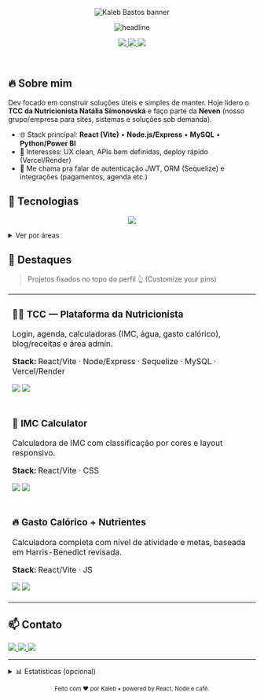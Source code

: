 <!-- Banner -->
<p align="center">
  <img src="https://capsule-render.vercel.app/api?type=rect&color=0:111827,100:1f2937&height=120&section=header&text=Kaleb%20Bastos&fontSize=48&fontColor=ffffff&fontAlign=50&fontAlignY=70&desc=React.js%20%7C%20Node%20%7C%20MySQL%20%7C%20Python&descAlign=50&descAlignY=40" alt="Kaleb Bastos banner" />
</p>

<p align="center">
  <img src="https://readme-typing-svg.demolab.com?font=Inter&weight=600&pause=1100&color=22D3EE&center=true&vCenter=true&width=800&lines=Dev+em+forma%C3%A7%C3%A3o+%E2%80%94+ETEC+Paulistano+(DS);Front-end+React+(Vite)+%E2%80%A2+Back-end+Node.js%2FExpress;Banco+de+Dados+MySQL+%E2%80%A2+Dados+com+Python%2FPower+BI" alt="headline" />
</p>

<!-- CTAs -->
<p align="center">
  <a href="https://tcc-nutri.vercel.app/" target="_blank">
    <img src="https://img.shields.io/badge/Demo%20%7C%20TCC%20Nutricionista-111827?style=for-the-badge&logo=vercel&logoColor=white" />
  </a>
  <a href="https://github.com/SEU-USUARIO?tab=repositories" target="_blank">
    <img src="https://img.shields.io/badge/Portf%C3%B3lio%20de%20Projetos-111827?style=for-the-badge&logo=github&logoColor=white" />
  </a>
  <a href="https://github.com/SEU-USUARIO/neven" target="_blank">
    <img src="https://img.shields.io/badge/Neven%20%E2%80%94%20Nossa%20empresa-111827?style=for-the-badge&logo=codesandbox&logoColor=white" />
  </a>
</p>

<br/>

## 🔥 Sobre mim
Dev focado em construir soluções úteis e simples de manter. Hoje lidero o **TCC da Nutricionista Natália Simonovská** e faço parte da **Neven** (nosso grupo/empresa para sites, sistemas e soluções sob demanda).

- 🌐 Stack principal: **React (Vite)** • **Node.js/Express** • **MySQL** • **Python/Power BI**
- 🎯 Interesses: UX clean, APIs bem definidas, deploy rápido (Vercel/Render)
- 💬 Me chama pra falar de autenticação JWT, ORM (Sequelize) e integrações (pagamentos, agenda etc.)

## 🧰 Tecnologias
<p align="center">
  <img src="https://skillicons.dev/icons?i=react,vite,js,html,css,tailwind,nodejs,express,sequelize,python,mysql,git,github,postman,vercel,render,powershell" />
</p>

<!-- Se quiser granular, deixa assim também: -->
<details>
  <summary>Ver por áreas</summary>

**Front-end:** React (Vite), Tailwind, Axios  
**Back-end:** Node.js (Express), Sequelize, JWT, REST  
**Banco:** MySQL (modelagem, queries, migrations)  
**Dados:** Python (pandas, numpy, matplotlib), Excel Avançado, Power BI  
**Dev/Deploy:** Git/GitHub, Vercel (front), Render (back), Postman  
</details>

## 🚀 Destaques
> Projetos fixados no topo do perfil 👆 (Customize your pins)

<table>
  <tr>
    <td>
      <h3>🧑‍⚕️ TCC — Plataforma da Nutricionista</h3>
      <p>Login, agenda, calculadoras (IMC, água, gasto calórico), blog/receitas e área admin.</p>
      <p><b>Stack:</b> React/Vite · Node/Express · Sequelize · MySQL · Vercel/Render</p>
      <p>
        <a href="https://github.com/SEU-USUARIO/tcc-nutri"><img src="https://img.shields.io/badge/Repo-111827?style=for-the-badge&logo=github&logoColor=white" /></a>
        <a href="https://tcc-nutri.vercel.app/"><img src="https://img.shields.io/badge/Demo-111827?style=for-the-badge&logo=vercel&logoColor=white" /></a>
      </p>
    </td>
  </tr>
  <tr>
    <td>
      <h3>📏 IMC Calculator</h3>
      <p>Calculadora de IMC com classificação por cores e layout responsivo.</p>
      <p><b>Stack:</b> React/Vite · CSS</p>
      <p>
        <a href="https://github.com/SEU-USUARIO/imc-calculator"><img src="https://img.shields.io/badge/Repo-111827?style=for-the-badge&logo=github&logoColor=white" /></a>
        <a href="#"><img src="https://img.shields.io/badge/Demo-111827?style=for-the-badge&logo=vercel&logoColor=white" /></a>
      </p>
    </td>
  </tr>
  <tr>
    <td>
      <h3>🔥 Gasto Calórico + Nutrientes</h3>
      <p>Calculadora completa com nível de atividade e metas, baseada em Harris-Benedict revisada.</p>
      <p><b>Stack:</b> React/Vite · JS</p>
      <p>
        <a href="https://github.com/SEU-USUARIO/calculo-gasto-calorico"><img src="https://img.shields.io/badge/Repo-111827?style=for-the-badge&logo=github&logoColor=white" /></a>
        <a href="#"><img src="https://img.shields.io/badge/Demo-111827?style=for-the-badge&logo=vercel&logoColor=white" /></a>
      </p>
    </td>
  </tr>
</table>

## 📫 Contato
<p>
  <a href="https://www.linkedin.com/in/SEU-LINKEDIN" target="_blank">
    <img src="https://img.shields.io/badge/LinkedIn-0a66c2?style=for-the-badge&logo=linkedin&logoColor=white" />
  </a>
  <a href="mailto:seuemail@exemplo.com" target="_blank">
    <img src="https://img.shields.io/badge/E--mail-111827?style=for-the-badge&logo=gmail&logoColor=white" />
  </a>
  <a href="https://github.com/SEU-USUARIO" target="_blank">
    <img src="https://img.shields.io/badge/GitHub-111827?style=for-the-badge&logo=github&logoColor=white" />
  </a>
</p>

---

<!-- Opcional: estatísticas (deixa colapsado pra não poluir) -->
<details>
  <summary>📊 Estatísticas (opcional)</summary>
  <br/>
  <img src="https://github-readme-stats.vercel.app/api?username=SEU-USUARIO&show_icons=true&theme=tokyonight&hide_title=true" height="140" />
  <img src="https://github-readme-stats.vercel.app/api/top-langs/?username=SEU-USUARIO&layout=compact&theme=tokyonight" height="140" />
</details>

<!-- Rodapé minimal -->
<p align="center">
  <sub>Feito com ❤️ por Kaleb • powered by React, Node e café.</sub>
</p>
